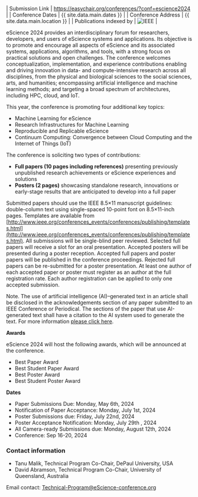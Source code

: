 | Submission Link         | https://easychair.org/conferences/?conf=escience2024 |
| Conference Dates        | {{ site.data.main.dates }} |
| Conference Address      | {{ site.data.main.location }} |
| Publications indexed by | <img src="{{ site.baseurl }}/images/ieee.png" alt="IEEE" /> |


eScience 2024 provides an interdisciplinary forum for researchers, developers, and users of eScience systems and applications. Its objective is to promote and encourage all aspects of eScience and its associated systems, applications, algorithms, and tools, with a strong focus on practical solutions and open challenges. The conference welcomes conceptualization, implementation, and experience contributions enabling and driving innovation in data- and compute-intensive research across all disciplines, from the physical and biological sciences to the social sciences, arts, and humanities; encompassing artificial intelligence and machine learning methods; and targeting a broad spectrum of architectures, including HPC, cloud, and IoT.

This year, the conference is promoting four additional key topics:
- Machine Learning for eScience 
- Research Infrastructures for Machine Learning
- Reproducible and Replicable eScience
- Continuum Computing: Convergence between Cloud Computing and the Internet of Things (IoT)

The conference is soliciting two types of contributions:
- **Full papers (10 pages including references)** presenting previously unpublished research achievements or eScience experiences and solutions
- **Posters (2 pages)** showcasing standalone research, innovations or early-stage results that are anticipated to develop into a full paper

Submitted papers should use the IEEE 8.5×11 manuscript guidelines: double-column text using single-spaced 10-point font on 8.5×11-inch pages. Templates are available from [http://www.ieee.org/conferences_events/conferences/publishing/templates.html](http://www.ieee.org/conferences_events/conferences/publishing/templates.html). All submissions will be single-blind peer reviewed. Selected full papers will receive a slot for an oral presentation. Accepted posters will be presented during a poster reception. Accepted full papers and poster papers will be published in the conference proceedings. Rejected full papers can be re-submitted for a poster presentation. At least one author of each accepted paper or poster must register as an author at the full registration rate. Each author registration can be applied to only one accepted submission.

Note. The use of artificial intelligence (AI)–generated text in an article shall be disclosed in the acknowledgements section of any paper submitted to an IEEE Conference or Periodical. The sections of the paper that use AI-generated text shall have a citation to the AI system used to generate the text. For more information [please click here](https://conferences.ieeeauthorcenter.ieee.org/author-ethics/guidelines-and-policies/submission-policies/).

**Awards**

eScience 2024 will host the following awards, which will be announced at the conference.
- Best Paper Award
- Best Student Paper Award
- Best Poster Award
- Best Student Poster Award

**Dates**

- Paper Submissions Due: Monday, May 6th, 2024
- Notification of Paper Acceptance: Monday, July 1st, 2024 
- Poster Submissions due: Friday, July 22nd, 2024
- Poster Acceptance Notification: Monday, July 29th , 2024
- All Camera-ready Submissions due: Monday, August 12th, 2024
- Conference: Sep 16-20, 2024

### Contact information

- Tanu Malik, Technical Program Co-Chair, DePaul University, USA
- David Abramson, Technical Program Co-Chair, University of Queensland, Australia

Email contact: [Technical-Program@eScience-conference.org](mailto:Technical-Program@eScience-conference.org)
